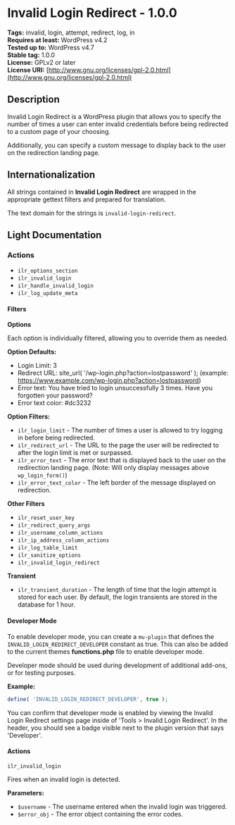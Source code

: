 # Invalid Login Redirect - 1.0.0

**Tags:**              invalid, login, attempt, redirect, log, in <br />
**Requires at least:** WordPress v4.2 <br />
**Tested up to:**      WordPress v4.7 <br />
**Stable tag:**        1.0.0 <br />
**License:**           GPLv2 or later <br />
**License URI:**       [http://www.gnu.org/licenses/gpl-2.0.html](http://www.gnu.org/licenses/gpl-2.0.html)

## Description

Invalid Login Redirect is a WordPress plugin that allows you to specify the number of times a user can enter invalid credentials before being redirected to a custom page of your choosing.

Additionally, you can specify a custom message to display back to the user on the redirection landing page.

## Internationalization

All strings contained in **Invalid Login Redirect** are wrapped in the appropriate gettext filters and prepared for translation.

The text domain for the strings is `invalid-login-redirect`.

## Light Documentation

### Actions

- `ilr_options_section`
- `ilr_invalid_login`
- `ilr_handle_invalid_login`
- `ilr_log_update_meta`

#### Filters

**Options**

Each option is individually filtered, allowing you to override them as needed.

**Option Defaults:**
- Login Limit: 3
- Redirect URL: site_url( '/wp-login.php?action=lostpassword' ); (example: https://www.example.com/wp-login.php?action=lostpassword)
- Error text: You have tried to login unsuccessfully 3 times. Have you forgotten your password?
- Error text color: #dc3232

**Option Filters:**
- `ilr_login_limit` - The number of times a user is allowed to try logging in before being redirected.
- `ilr_redirect_url` - The URL to the page the user will be redirected to after the login limit is met or surpassed.
- `ilr_error_text` - The error text that is displayed back to the user on the redirection landing page. (Note: Will only display messages above `wp_login_form()`)
- `ilr_error_text_color` - The left border of the message displayed on redirection.

**Other Filters**
- `ilr_reset_user_key`
- `ilr_redirect_query_args`
- `ilr_username_column_actions`
- `ilr_ip_address_column_actions`
- `ilr_log_table_limit`
- `ilr_sanitize_options`
- `ilr_invalid_login_redirect`

**Transient**
- `ilr_transient_duration` - The length of time that the login attempt is stored for each user. By default, the login transients are stored in the database for 1 hour.

#### Developer Mode

To enable developer mode, you can create a `mu-plugin` that defines the `INVALID_LOGIN_REDIRECT_DEVELOPER` constant as true. This can also be added to the current themes **functions.php** file to enable developer mode.

Developer mode should be used during development of additional add-ons, or for testing purposes.

**Example:**
```php
define( 'INVALID_LOGIN_REDIRECT_DEVELOPER', true );
```

You can confirm that developer mode is enabled by viewing the Invalid Login Redirect settings page inside of 'Tools > Invalid Login Redirect'. In the header, you should see a badge visible next to the plugin version that says 'Developer'.

#### Actions

`ilr_invalid_login`

Fires when an invalid login is detected.

**Parameters:**
- `$username`  - The username entered when the invalid login was triggered.
- `$error_obj` - The error object containing the error codes.
